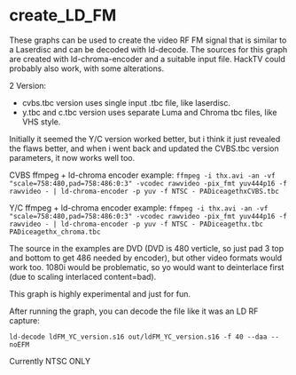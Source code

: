 # create_LD_FM

These graphs can be used to create the video RF FM signal that is similar to a 
Laserdisc and can be decoded with ld-decode.  The sources for this graph are 
created with ld-chroma-encoder and a suitable input file. HackTV could probably
also work, with some alterations. 

2 Version:
- cvbs.tbc version uses single input .tbc file, like laserdisc.  
- y.tbc and c.tbc version uses separate Luma and Chroma tbc files, like VHS style.

Initially it seemed the Y/C version worked better, but i think it just revealed the 
flaws better, and when i went back and updated the CVBS.tbc version parameters, it now
works well too. 


CVBS ffmpeg + ld-chroma encoder example:
`ffmpeg -i thx.avi -an -vf "scale=758:480,pad=758:486:0:3" -vcodec rawvideo -pix_fmt yuv444p16 -f rawvideo - | ld-chroma-encoder -p yuv -f NTSC - PADiceagethxCVBS.tbc`

Y/C ffmpeg + ld-chroma encoder example:
`ffmpeg -i thx.avi -an -vf "scale=758:480,pad=758:486:0:3" -vcodec rawvideo -pix_fmt yuv444p16 -f rawvideo - | ld-chroma-encoder -p yuv -f NTSC - PADiceagethx.tbc PADiceagethx_chroma.tbc`


The source in the examples are DVD (DVD is 480 verticle, so just pad 3 top and bottom to 
get 486 needed by encoder), but other video formats would work too. 1080i would be 
problematic, so yo would want to deinterlace first (due to scaling interlaced content=bad).

This graph is highly experimental and just for fun.  

After running the graph, you can decode the file like it was an LD RF capture: 

`ld-decode ldFM_YC_version.s16 out/ldFM_YC_version.s16 -f 40 --daa --noEFM`


Currently NTSC ONLY
